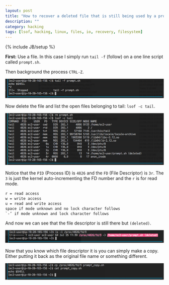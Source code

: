```yaml
---
layout: post
title: "How to recover a deleted file that is still being used by a process"
description: ""
category: hacking
tags: [lsof, hacking, linux, files, io, recovery, filesystem]
---
```

{% include JB/setup %}

**First:** Use a file. In this case I simply run `tail -f` (follow) on a one line script called `prompt.sh`.

Then background the process `CTRL-Z`.

![tail -f prompt.sh](/assets/files/tail.png)

Now delete the file and list the open files belonging to tail: `lsof -c tail`. 

![lsof -c tail](/assets/files/lsof.png)

Notice that the `PID` (Process ID) is `4826` and the `FD` (File Descriptor) is `3r`.
The `3` is just the kernel auto-incrementing the FD number and the `r` is for read mode.

    r = read access
    w = write access
    u = read and write access
    space if mode unknown and no lock character follows
    `-’ if mode unknown and lock character follows

And now we can see that the file descriptor is still there but `(deleted)`.

![listing the process file descriptor](/assets/files/fd.png)

Now that you know which file descriptor it is you can simply make a copy. Either putting it back as the original file name or something different.

![copy the process file descriptor back to a file](/assets/files/copyproc.png)

